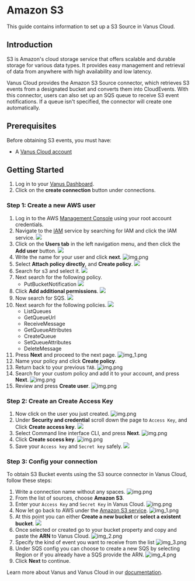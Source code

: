 # Amazon S3

This guide contains information to set up a S3 Source in Vanus Cloud.

## Introduction

S3 is Amazon's cloud storage service that offers scalable and durable storage for various data types. It provides easy management and retrieval of data from anywhere with high availability and low latency.

Vanus Cloud provides the Amazon S3 Source connector, which retrieves S3 events from a designated bucket and converts them into CloudEvents. With this connector, users can also set up an SQS queue to receive S3 event notifications. If a queue isn't specified, the connector will create one automatically.

## Prerequisites

Before obtaining S3 events, you must have:
- A [Vanus Cloud account](https://cloud.vanus.ai)


## Getting Started

1. Log in to your [Vanus Dashboard](https://cloud.vanus.ai/dashboard).
2. Click on the **create connection** button under connections.

### Step 1: Create a new AWS user

1. Log in to the AWS [Management Console](https://aws.amazon.com) using your root account credentials.
2. Navigate to the [IAM](https://console.aws.amazon.com/iam/) service by searching for IAM and click the IAM service.
   ![](images/findIAM.png)
3. Click on the **Users tab** in the left navigation menu, and then click the **Add user** button.
   ![](images/AddUser.png)
4. Write the name for your user and click **next**.
   ![img.png](images/setname.png)
5. Select **Attach policy directly**, and **Create policy**.
   ![](images/permissionoption.png)
6. Search for s3 and select it.
![](images/img_5.png)   
7. Next search for the following policy. 
   - PutBucketNotification
   ![](images/img_6.png)
8. Click **Add additional permissions**.
![](images/img_8.png)
9. Now search for SQS.
![](images/img_7.png)
10. Next search for the following policies.
![](images/img_9.png)
    - ListQueues
    - GetQueueUrl
    - ReceiveMessage
    - GetQueueAttributes
    - CreateQueue
    - SetQueueAttributes
    - DeleteMessage
11. Press **Next** and proceed to the next page.
   ![img_1.png](images/tag.png)
12. Name your policy and click **Create policy**.
13. Return back to your previous `TAB`.
    ![img.png](images/tab.png)
14. Search for your custom policy and add it to your account, and press **Next**.
    ![img.png](images/policy.png)
15. Review and press **Create user**.
    ![img.png](images/createuser.png)


### Step 2: Create an Create Access Key
1. Now click on the user you just created.
   ![img.png](images/user.png)
2. Under **Security and credential** scroll down the page to `Access Key`, and Click **Create access key**.
   ![](images/createAccesskey.png)
3. Select Command line interface CLI, and press **Next**.
   ![img.png](images/CLI.png)
4. Click **Create sccess key**.
   ![img.png](images/createacess.png)
5. Save your `Access key` and `Secret key` safely.
   ![](images/img.png)

### Step 3: Config your connection

To obtain S3 Bucket events using the S3 source connector in Vanus Cloud, follow these steps:


1. Write a connection name without any spaces.
   ![img.png](images/name.png)
2. From the list of sources, choose **Amazon S3**.
3. Enter your `Access Key` and `Secret Key` in Vanus Cloud.
   ![img.png](images/s33.png)
4. Now let go back to AWS under the [Amazon S3 service](https://s3.console.aws.amazon.com/s3/buckets).
   ![img_1.png](images/img_1.png)
5. At this point you can either **Create a new bucket** or **select a existent bucket**.
![](images/createbucket.png)
6. Once selected or created go to your bucket property and copy and paste the **ARN** to Vanus Cloud.
   ![img_2.png](images/img_2.png)
7. Specify the kind of event you want to receive from the list
   ![img_3.png](images/img_3.png)
8. Under SQS config you can choose to create a new SQS by selecting Region or if you already have a SQS provide the ARN.
   ![img_4.png](images/img_4.png)
9. Click **Next** to continue.


Learn more about Vanus and Vanus Cloud in our [documentation](https://docs.vanus.ai).
